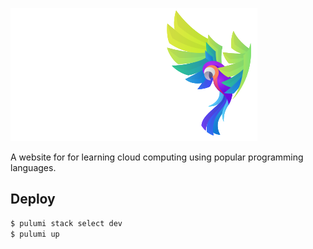 
![Tech Squawks](https://raw.githubusercontent.com/MichaelStott/tech-squawks/main/logo.svg?token=AF62KLA75TZPIPW3YNB4RKLAOEKNE)

A website for for learning cloud computing using popular programming languages.

## Deploy

```sh
$ pulumi stack select dev
$ pulumi up
```

